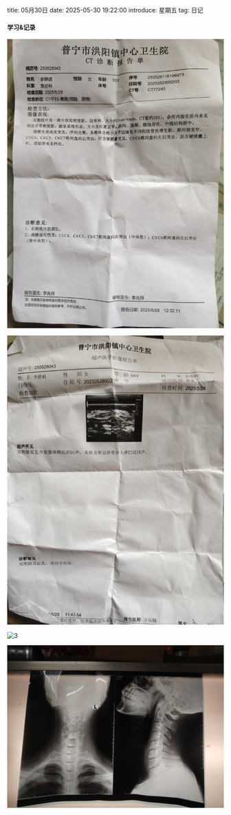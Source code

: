 title: 05月30日
date: 2025-05-30 19:22:00
introduce: 星期五
tag: 日记

#### 学习&记录
![1](/static/img/2025/05/30/1.jpg)

![2](/static/img/2025/05/30/2.jpg)

![3](/static/img/2025/05/30/3.jpg)

![4](/static/img/2025/05/30/4.jpg)

